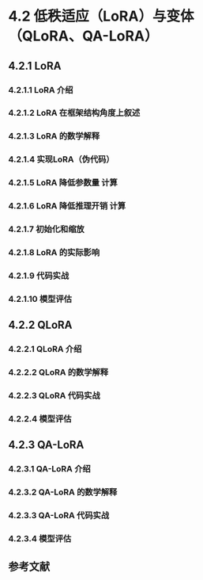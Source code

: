 # 4.2 低秩适应（LoRA）与变体（QLoRA、QA-LoRA）

## 4.2.1 LoRA

### 4.2.1.1 LoRA 介绍

### 4.2.1.2 LoRA 在框架结构角度上叙述

### 4.2.1.3 LoRA 的数学解释

### 4.2.1.4 实现LoRA（伪代码）

### 4.2.1.5 LoRA 降低参数量 计算

### 4.2.1.6 LoRA 降低推理开销 计算

### 4.2.1.7 初始化和缩放

### 4.2.1.8 LoRA 的实际影响

### 4.2.1.9 代码实战

### 4.2.1.10 模型评估



## 4.2.2 QLoRA

### 4.2.2.1 QLoRA 介绍

### 4.2.2.2 QLoRA 的数学解释

### 4.2.2.3 QLoRA 代码实战

### 4.2.2.4 模型评估



## 4.2.3 QA-LoRA

### 4.2.3.1 QA-LoRA 介绍

### 4.2.3.2 QA-LoRA 的数学解释

### 4.2.3.3 QA-LoRA 代码实战

### 4.2.3.4 模型评估



## 参考文献